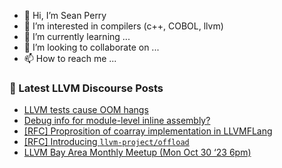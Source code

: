- 👋 Hi, I’m Sean Perry
- 👀 I’m interested in compilers (c++, COBOL, llvm)
- 🌱 I’m currently learning ...
- 💞️ I’m looking to collaborate on ...
- 📫 How to reach me ...

<!---
s66perry/s66perry is a ✨ special ✨ repository because its `README.md` (this file) appears on your GitHub profile.
You can click the Preview link to take a look at your changes.
--->
### 📕 Latest LLVM Discourse Posts

<!-- DISCOURSE-LLVM:START -->
- [LLVM tests cause OOM hangs](https://discourse.llvm.org/t/llvm-tests-cause-oom-hangs/74432#post_5)
- [Debug info for module-level inline assembly?](https://discourse.llvm.org/t/debug-info-for-module-level-inline-assembly/74556#post_2)
- [[RFC] Proprosition of coarray implementation in LLVMFLang](https://discourse.llvm.org/t/rfc-proprosition-of-coarray-implementation-in-llvmflang/74514#post_7)
- [[RFC] Introducing `llvm-project/offload`](https://discourse.llvm.org/t/rfc-introducing-llvm-project-offload/74302?page=2#post_32)
- [LLVM Bay Area Monthly Meetup &lpar;Mon Oct 30 ‘23 6pm&rpar;](https://discourse.llvm.org/t/llvm-bay-area-monthly-meetup-mon-oct-30-23-6pm/74436#post_4)
<!-- DISCOURSE-LLVM:END -->
